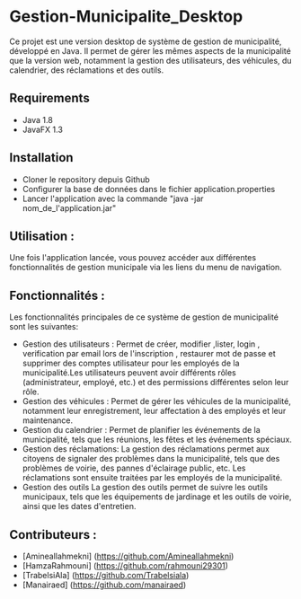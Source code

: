 # Gestion-Municipalite_Desktop
Ce projet est une version desktop de système de gestion de municipalité, développé en Java. Il permet de gérer les mêmes aspects de la municipalité que la version web, notamment la gestion des utilisateurs, des véhicules, du calendrier, des réclamations et des outils.
## Requirements
- Java 1.8
- JavaFX 1.3

## Installation

- Cloner le repository depuis Github
- Configurer la base de données dans le fichier application.properties
- Lancer l'application avec la commande "java -jar nom_de_l'application.jar"

## Utilisation :
Une fois l'application lancée, vous pouvez accéder aux différentes fonctionnalités de gestion municipale via les liens du menu de navigation.
## Fonctionnalités :
Les fonctionnalités principales de ce système de gestion de municipalité sont les suivantes:
- Gestion des utilisateurs :
Permet de créer, modifier ,lister, login , verification par email lors de l'inscription , restaurer mot de passe et supprimer des comptes utilisateur pour les employés de la municipalité.Les utilisateurs peuvent avoir différents rôles (administrateur, employé, etc.) et des permissions différentes selon leur rôle.
 - Gestion des véhicules :
Permet de gérer les véhicules de la municipalité, notamment leur enregistrement, leur affectation à des employés et leur maintenance.
 - Gestion du calendrier :
Permet de planifier les événements de la municipalité, tels que les réunions, les fêtes et les événements spéciaux.
 - Gestion des réclamations:
 La gestion des réclamations permet aux citoyens de signaler des problèmes dans la municipalité, tels que des problèmes de voirie, des pannes d'éclairage public, etc. Les réclamations sont ensuite traitées par les employés de la municipalité.
 - Gestion des outils
La gestion des outils permet de suivre les outils municipaux, tels que les équipements de jardinage et les outils de voirie, ainsi que les dates d'entretien.
## Contributeurs : 
- [Amineallahmekni] (https://github.com/Amineallahmekni)
- [HamzaRahmouni] (https://github.com/rahmouni29301)
- [TrabelsiAla] (https://github.com/Trabelsiala)
- [Manairaed] (https://github.com/manairaed)

